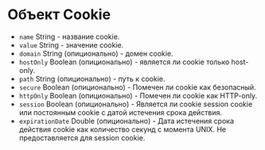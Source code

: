 # Объект Cookie

* `name` String - название cookie.
* `value` String - значение cookie.
* `domain` String (опиционально) - домен cookie.
* `hostOnly` Boolean (опиционально) - является ли cookie только host-only.
* `path` String (опиционально) - путь к cookie.
* `secure` Boolean (опиционально) - Помечен ли cookie как безопасный.
* `httpOnly` Boolean (опиционально) - Помечен ли cookie как HTTP-only.
* `session` Boolean (опиционально) - Является ли cookie session cookie или постоянным cookie с датой истечения срока действия.
* `expirationDate` Double (опиционально) - Дата истечения срока действия cookie как количество секунд с момента UNIX. Не предоставляется для session cookie.